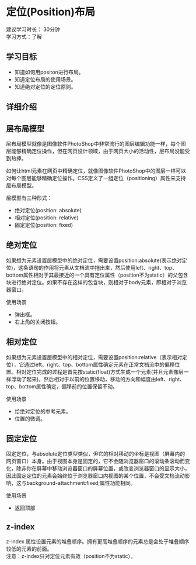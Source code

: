 # 定位(Position)布局
建议学习时长： 30分钟  
学习方式：了解  

## 学习目标
* 知道如何用positon进行布局。
* 知道定位布局的使用场景。
* 知道绝对定位的定位原则。

## 详细介绍
## 层布局模型
层布局模型就像是图像软件PhotoShop中非常流行的图层编辑功能一样，每个图层能够精确定位操作，但在网页设计领域，由于网页大小的活动性，层布局没能受到热捧。

如何让html元素在网页中精确定位，就像图像软件PhotoShop中的图层一样可以对每个图层能够精确定位操作。CSS定义了一组定位（positioning）属性来支持层布局模型。

层模型有三种形式：
* 绝对定位(position: absolute)
* 相对定位(position: relative)
* 固定定位(position: fixed)

## 绝对定位
如果想为元素设置层模型中的绝对定位，需要设置position:absolute(表示绝对定位)，这条语句的作用将元素从文档流中拖出来，然后使用left、right、top、bottom属性相对于其最接近的一个具有定位属性（position不为static）的父包含块进行绝对定位。如果不存在这样的包含块，则相对于body元素，即相对于浏览器窗口。

使用场景
* 弹出框。
* 右上角的关闭按钮。

## 相对定位
如果想为元素设置层模型中的相对定位，需要设置position:relative（表示相对定位），它通过left、right、top、bottom属性确定元素在正常文档流中的偏移位置。相对定位完成的过程是首先按static(float)方式生成一个元素(并且元素像层一样浮动了起来)，然后相对于以前的位置移动，移动的方向和幅度由left、right、top、bottom属性确定，偏移前的位置保留不动。

使用场景
* 给绝对定位的参考元素。
* 位置的微调。

## 固定定位
固定定位，与absolute定位类型类似，但它的相对移动的坐标是视图（屏幕内的网页窗口）本身。由于视图本身是固定的，它不会随浏览器窗口的滚动条滚动而变化，除非你在屏幕中移动浏览器窗口的屏幕位置，或改变浏览器窗口的显示大小，因此固定定位的元素会始终位于浏览器窗口内视图的某个位置，不会受文档流动影响，这与background-attachment:fixed;属性功能相同。

使用场景
* 返回顶部

## z-index
z-index 属性设置元素的堆叠顺序。拥有更高堆叠顺序的元素总是会处于堆叠顺序较低的元素的前面。    
注意：z-index只对定位元素有效（position不为static）。
